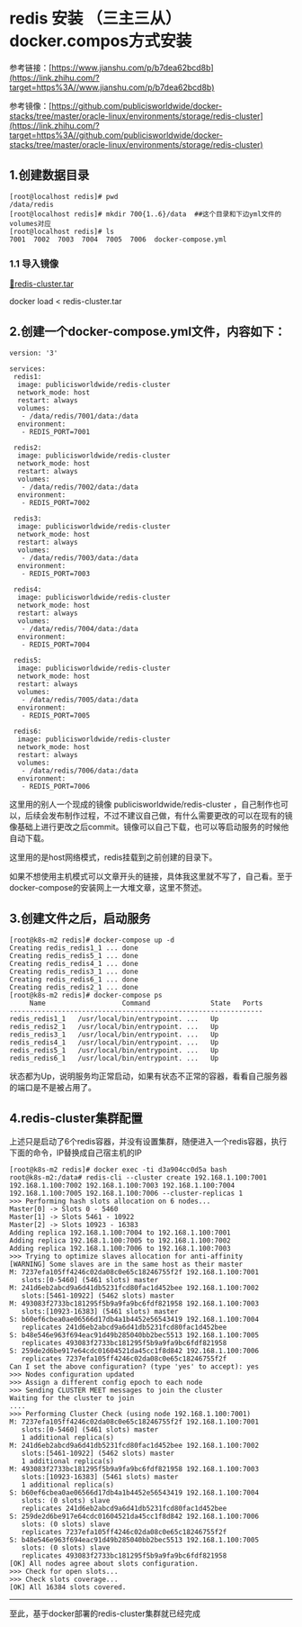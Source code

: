 

# redis 安装 （三主三从）docker.compos方式安装

参考链接：[https://www.jianshu.com/p/b7dea62bcd8b](https://link.zhihu.com/?target=https%3A//www.jianshu.com/p/b7dea62bcd8b)



参考镜像：[https://github.com/publicisworldwide/docker-stacks/tree/master/oracle-linux/environments/storage/redis-cluster](https://link.zhihu.com/?target=https%3A//github.com/publicisworldwide/docker-stacks/tree/master/oracle-linux/environments/storage/redis-cluster)



## 1.创建数据目录



```
[root@localhost redis]# pwd
/data/redis
[root@localhost redis]# mkdir 700{1..6}/data  ##这个目录和下边yml文件的volumes对应
[root@localhost redis]# ls 
7001  7002  7003  7004  7005  7006  docker-compose.yml
```



### 1.1 导入镜像

[📎redis-cluster.tar](https://www.yuque.com/attachments/yuque/0/2020/tar/671316/1591261142509-2cbff7a8-bf0e-4c79-bb08-647ad1e6252e.tar)

docker load < redis-cluster.tar

## 2.创建一个docker-compose.yml文件，内容如下：



```
version: '3'

services:
 redis1:
  image: publicisworldwide/redis-cluster
  network_mode: host
  restart: always
  volumes:
   - /data/redis/7001/data:/data
  environment:
   - REDIS_PORT=7001

 redis2:
  image: publicisworldwide/redis-cluster
  network_mode: host
  restart: always
  volumes:
   - /data/redis/7002/data:/data
  environment:
   - REDIS_PORT=7002

 redis3:
  image: publicisworldwide/redis-cluster
  network_mode: host
  restart: always
  volumes:
   - /data/redis/7003/data:/data
  environment:
   - REDIS_PORT=7003

 redis4:
  image: publicisworldwide/redis-cluster
  network_mode: host
  restart: always
  volumes:
   - /data/redis/7004/data:/data
  environment:
   - REDIS_PORT=7004

 redis5:
  image: publicisworldwide/redis-cluster
  network_mode: host
  restart: always
  volumes:
   - /data/redis/7005/data:/data
  environment:
   - REDIS_PORT=7005

 redis6:
  image: publicisworldwide/redis-cluster
  network_mode: host
  restart: always
  volumes:
   - /data/redis/7006/data:/data
  environment:
   - REDIS_PORT=7006
```



这里用的别人一个现成的镜像 publicisworldwide/redis-cluster ，自己制作也可以，后续会发布制作过程，不过不建议自己做，有什么需要更改的可以在现有的镜像基础上进行更改之后commit。镜像可以自己下载，也可以等启动服务的时候他自动下载。



这里用的是host网络模式，redis挂载到之前创建的目录下。



如果不想使用主机模式可以文章开头的链接，具体我这里就不写了，自己看。至于docker-compose的安装网上一大堆文章，这里不赘述。



## 3.创建文件之后，启动服务



```
[root@k8s-m2 redis]# docker-compose up -d 
Creating redis_redis1_1 ... done
Creating redis_redis5_1 ... done
Creating redis_redis4_1 ... done
Creating redis_redis3_1 ... done
Creating redis_redis6_1 ... done
Creating redis_redis2_1 ... done 
[root@k8s-m2 redis]# docker-compose ps 
     Name                   Command               State   Ports
---------------------------------------------------------------
redis_redis1_1   /usr/local/bin/entrypoint. ...   Up           
redis_redis2_1   /usr/local/bin/entrypoint. ...   Up           
redis_redis3_1   /usr/local/bin/entrypoint. ...   Up           
redis_redis4_1   /usr/local/bin/entrypoint. ...   Up           
redis_redis5_1   /usr/local/bin/entrypoint. ...   Up           
redis_redis6_1   /usr/local/bin/entrypoint. ...   Up
```



状态都为Up，说明服务均正常启动，如果有状态不正常的容器，看看自己服务器的端口是不是被占用了。



## 4.redis-cluster集群配置



上述只是启动了6个redis容器，并没有设置集群，随便进入一个redis容器，执行下面的命令，IP替换成自己宿主机的IP



```
[root@k8s-m2 redis]# docker exec -ti d3a904cc0d5a bash 
root@k8s-m2:/data# redis-cli --cluster create 192.168.1.100:7001 192.168.1.100:7002 192.168.1.100:7003 192.168.1.100:7004 192.168.1.100:7005 192.168.1.100:7006 --cluster-replicas 1
>>> Performing hash slots allocation on 6 nodes...
Master[0] -> Slots 0 - 5460
Master[1] -> Slots 5461 - 10922
Master[2] -> Slots 10923 - 16383
Adding replica 192.168.1.100:7004 to 192.168.1.100:7001
Adding replica 192.168.1.100:7005 to 192.168.1.100:7002
Adding replica 192.168.1.100:7006 to 192.168.1.100:7003
>>> Trying to optimize slaves allocation for anti-affinity
[WARNING] Some slaves are in the same host as their master
M: 7237efa105ff4246c02da08c0e65c18246755f2f 192.168.1.100:7001
   slots:[0-5460] (5461 slots) master
M: 241d6eb2abcd9a6d41db5231fcd80fac1d452bee 192.168.1.100:7002
   slots:[5461-10922] (5462 slots) master
M: 493083f2733bc181295f5b9a9fa9bc6fdf821958 192.168.1.100:7003
   slots:[10923-16383] (5461 slots) master
S: b60ef6cbea0ae06566d17db4a1b4452e56543419 192.168.1.100:7004
   replicates 241d6eb2abcd9a6d41db5231fcd80fac1d452bee
S: b48e546e963f694eac91d49b285040bb2bec5513 192.168.1.100:7005
   replicates 493083f2733bc181295f5b9a9fa9bc6fdf821958
S: 259de2d6be917e64cdc01604521da45cc1f8d842 192.168.1.100:7006
   replicates 7237efa105ff4246c02da08c0e65c18246755f2f
Can I set the above configuration? (type 'yes' to accept): yes
>>> Nodes configuration updated
>>> Assign a different config epoch to each node
>>> Sending CLUSTER MEET messages to join the cluster
Waiting for the cluster to join
....
>>> Performing Cluster Check (using node 192.168.1.100:7001)
M: 7237efa105ff4246c02da08c0e65c18246755f2f 192.168.1.100:7001
   slots:[0-5460] (5461 slots) master
   1 additional replica(s)
M: 241d6eb2abcd9a6d41db5231fcd80fac1d452bee 192.168.1.100:7002
   slots:[5461-10922] (5462 slots) master
   1 additional replica(s)
M: 493083f2733bc181295f5b9a9fa9bc6fdf821958 192.168.1.100:7003
   slots:[10923-16383] (5461 slots) master
   1 additional replica(s)
S: b60ef6cbea0ae06566d17db4a1b4452e56543419 192.168.1.100:7004
   slots: (0 slots) slave
   replicates 241d6eb2abcd9a6d41db5231fcd80fac1d452bee
S: 259de2d6be917e64cdc01604521da45cc1f8d842 192.168.1.100:7006
   slots: (0 slots) slave
   replicates 7237efa105ff4246c02da08c0e65c18246755f2f
S: b48e546e963f694eac91d49b285040bb2bec5513 192.168.1.100:7005
   slots: (0 slots) slave
   replicates 493083f2733bc181295f5b9a9fa9bc6fdf821958
[OK] All nodes agree about slots configuration.
>>> Check for open slots...
>>> Check slots coverage...
[OK] All 16384 slots covered.
```

****

至此，基于docker部署的redis-cluster集群就已经完成